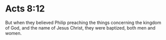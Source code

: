 # Acts 8:12

But when they believed Philip preaching the things concerning the kingdom of God, and the name of Jesus Christ, they were baptized, both men and women.